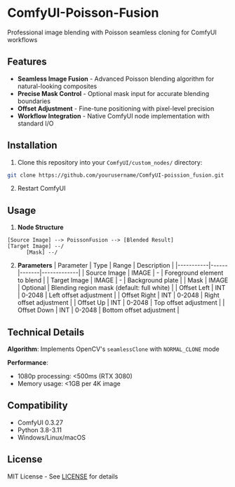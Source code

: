# ComfyUI-Poisson-Fusion

Professional image blending with Poisson seamless cloning for ComfyUI workflows

## Features
- **Seamless Image Fusion** - Advanced Poisson blending algorithm for natural-looking composites
- **Precise Mask Control** - Optional mask input for accurate blending boundaries
- **Offset Adjustment** - Fine-tune positioning with pixel-level precision
- **Workflow Integration** - Native ComfyUI node implementation with standard I/O

## Installation
1. Clone this repository into your `ComfyUI/custom_nodes/` directory:
```bash
git clone https://github.com/yourusername/ComfyUI-poission_fusion.git
```
2. Restart ComfyUI


## Usage
1. **Node Structure**
```
[Source Image] --> PoissonFusion --> [Blended Result]
[Target Image] --/
      [Mask] --/
```

2. **Parameters**
| Parameter | Type | Range | Description |
|-----------|------|-------|-------------|
| Source Image | IMAGE | - | Foreground element to blend |
| Target Image | IMAGE | - | Background plate |
| Mask | IMAGE | Optional | Blending region mask (default: full white) |
| Offset Left | INT | 0-2048 | Left offset adjustment |
| Offset Right | INT | 0-2048 | Right offset adjustment |
| Offset Up | INT | 0-2048 | Top offset adjustment |
| Offset Down | INT | 0-2048 | Bottom offset adjustment |

## Technical Details
**Algorithm**: Implements OpenCV's `seamlessClone` with `NORMAL_CLONE` mode

**Performance**:
- 1080p processing: <500ms (RTX 3080)
- Memory usage: <1GB per 4K image

## Compatibility
- ComfyUI 0.3.27
- Python 3.8-3.11
- Windows/Linux/macOS

## License
MIT License - See [LICENSE](LICENSE) for details
